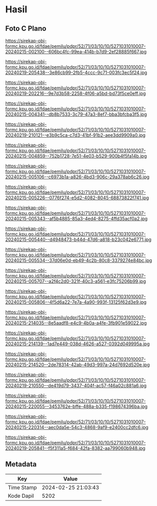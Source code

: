# Hasil

## Foto C Plano

https://sirekap-obj-formc.kpu.go.id/fdae/pemilu/pdpr/52/71/03/10/10/5271031010007-20240215-002100--606bc4fc-99ea-414b-b7d9-2ef28885f667.jpg

https://sirekap-obj-formc.kpu.go.id/fdae/pemilu/pdpr/52/71/03/10/10/5271031010007-20240219-205438--3e86cb99-2fb5-4ccc-9c71-003fc3ec5f24.jpg

https://sirekap-obj-formc.kpu.go.id/fdae/pemilu/pdpr/52/71/03/10/10/5271031010007-20240219-202216--9e7d3b58-2258-4f06-a5bd-bd73f5ce0eff.jpg

https://sirekap-obj-formc.kpu.go.id/fdae/pemilu/pdpr/52/71/03/10/10/5271031010007-20240215-004341--db8b7533-3c79-47a3-8ef7-bba3bfcba3f5.jpg

https://sirekap-obj-formc.kpu.go.id/fdae/pemilu/pdpr/52/71/03/10/10/5271031010007-20240219-210121--e3b9c5ca-c7d3-41bf-91b2-aee3dd9909a0.jpg

https://sirekap-obj-formc.kpu.go.id/fdae/pemilu/pdpr/52/71/03/10/10/5271031010007-20240215-004859--752b1728-7e51-4e03-b529-900b4f5fa14b.jpg

https://sirekap-obj-formc.kpu.go.id/fdae/pemilu/pdpr/52/71/03/10/10/5271031010007-20240215-005106--c6973b1a-a826-4bd3-906c-29a378ab6c26.jpg

https://sirekap-obj-formc.kpu.go.id/fdae/pemilu/pdpr/52/71/03/10/10/5271031010007-20240215-005226--0776f274-e5d2-4082-8045-68873822f741.jpg

https://sirekap-obj-formc.kpu.go.id/fdae/pemilu/pdpr/52/71/03/10/10/5271031010007-20240215-005343--af5b4885-85a3-4ed4-8275-4ffd35acf0a2.jpg

https://sirekap-obj-formc.kpu.go.id/fdae/pemilu/pdpr/52/71/03/10/10/5271031010007-20240215-005440--d4948473-b44d-47d6-a818-b23c042e6771.jpg

https://sirekap-obj-formc.kpu.go.id/fdae/pemilu/pdpr/52/71/03/10/10/5271031010007-20240215-005534--37d06e0d-eb49-4c2b-80c8-3379274e84bc.jpg

https://sirekap-obj-formc.kpu.go.id/fdae/pemilu/pdpr/52/71/03/10/10/5271031010007-20240215-005707--a2f4c2d0-321f-40c3-a561-e3fc75206b99.jpg

https://sirekap-obj-formc.kpu.go.id/fdae/pemilu/pdpr/52/71/03/10/10/5271031010007-20240215-005806--4f5d6a22-7e7a-4a90-993f-13125f62d3e9.jpg

https://sirekap-obj-formc.kpu.go.id/fdae/pemilu/pdpr/52/71/03/10/10/5271031010007-20240215-214035--8e5aadf8-e4c9-4b0a-a4fe-3fb901e59022.jpg

https://sirekap-obj-formc.kpu.go.id/fdae/pemilu/pdpr/52/71/03/10/10/5271031010007-20240215-214139--1ad7e449-038d-4626-a527-0392d049995a.jpg

https://sirekap-obj-formc.kpu.go.id/fdae/pemilu/pdpr/52/71/03/10/10/5271031010007-20240215-214520--2de78314-42ab-49d3-997a-24d7692d520e.jpg

https://sirekap-obj-formc.kpu.go.id/fdae/pemilu/pdpr/52/71/03/10/10/5271031010007-20240219-210550--de419d79-3437-404f-ac57-f46a02c881a6.jpg

https://sirekap-obj-formc.kpu.go.id/fdae/pemilu/pdpr/52/71/03/10/10/5271031010007-20240215-220055--3453762e-bffe-488a-b335-f198674396ba.jpg

https://sirekap-obj-formc.kpu.go.id/fdae/pemilu/pdpr/52/71/03/10/10/5271031010007-20240215-220314--aec0da5e-54c3-4868-9af9-e2400cc2dfc6.jpg

https://sirekap-obj-formc.kpu.go.id/fdae/pemilu/pdpr/52/71/03/10/10/5271031010007-20240219-205841--f5f311a5-f684-42fa-8382-aa799060b948.jpg


## Metadata

| Key        | Value               |
| ---------- | ------------------- |
| Time Stamp | 2024-02-25 21:03:43 |
| Kode Dapil | 5202                |



